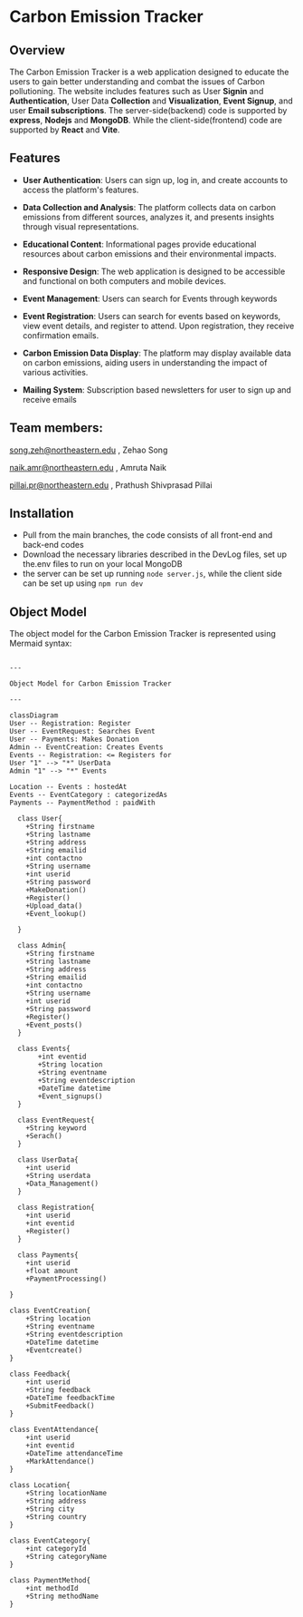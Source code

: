 # Carbon Emission Tracker
 
## Overview

The Carbon Emission Tracker is a web application designed to educate the users to gain better understanding and combat the
issues of Carbon pollutioning. The website includes features such as User **Signin** and **Authentication**, User Data **Collection** 
and **Visualization**, **Event Signup**, and user **Email subscriptions**. The server-side(backend) code is supported by **express**, **Nodejs** and 
**MongoDB**. While the client-side(frontend) code are supported by **React** and **Vite**.
 
## Features
 
- **User Authentication**: Users can sign up, log in, and create accounts to access the platform's features.

- **Data Collection and Analysis**: The platform collects data on carbon emissions from different sources, analyzes it, and presents insights through visual representations.

- **Educational Content**: Informational pages provide educational resources about carbon emissions and their environmental impacts.

- **Responsive Design**: The web application is designed to be accessible and functional on both computers and mobile devices.

- **Event Management**: Users can search for Events through keywords

- **Event Registration**: Users can search for events based on keywords, view event details, and register to attend. Upon registration, they receive confirmation emails.

- **Carbon Emission Data Display**: The platform may display available data on carbon emissions, aiding users in understanding the impact of various activities.
 
- **Mailing System**: Subscription based newsletters for user to sign up and receive emails
 
## Team members:

song.zeh@northeastern.edu , Zehao Song

naik.amr@northeastern.edu , Amruta Naik

pillai.pr@northeastern.edu , Prathush Shivprasad Pillai


## Installation
- Pull from the main branches, the code consists of all front-end and back-end codes
- Download the necessary libraries described in the DevLog files, set up the.env files to run on your local MongoDB
- the server can be set up running `node server.js`, while the client side can be set up using `npm run dev`

## Object Model

The object model for the Carbon Emission Tracker is represented using Mermaid syntax:

```mermaid

---

Object Model for Carbon Emission Tracker

---

classDiagram
User -- Registration: Register
User -- EventRequest: Searches Event
User -- Payments: Makes Donation
Admin -- EventCreation: Creates Events
Events -- Registration: <= Registers for 
User "1" --> "*" UserData
Admin "1" --> "*" Events

Location -- Events : hostedAt
Events -- EventCategory : categorizedAs
Payments -- PaymentMethod : paidWith

  class User{
    +String firstname
    +String lastname
    +String address
    +String emailid
    +int contactno
    +String username 
    +int userid 
    +String password
    +MakeDonation()
    +Register()
    +Upload_data()
    +Event_lookup()

  }

  class Admin{
    +String firstname
    +String lastname
    +String address
    +String emailid
    +int contactno
    +String username 
    +int userid 
    +String password
    +Register()
    +Event_posts()
  }

  class Events{
       +int eventid
       +String location
       +String eventname
       +String eventdescription
       +DateTime datetime 
       +Event_signups()
  }

  class EventRequest{
    +String keyword
    +Serach()
  }

  class UserData{
    +int userid 
    +String userdata
    +Data_Management()
  }

  class Registration{
    +int userid 
    +int eventid
    +Register()
  }
  
  class Payments{
    +int userid
    +float amount
    +PaymentProcessing()

}

class EventCreation{
    +String location
    +String eventname
    +String eventdescription
    +DateTime datetime 
    +Eventcreate()
}

class Feedback{
    +int userid
    +String feedback
    +DateTime feedbackTime
    +SubmitFeedback()
}

class EventAttendance{
    +int userid
    +int eventid
    +DateTime attendanceTime
    +MarkAttendance()
}

class Location{
    +String locationName
    +String address
    +String city
    +String country
}

class EventCategory{
    +int categoryId
    +String categoryName
}

class PaymentMethod{
    +int methodId
    +String methodName
}


```


